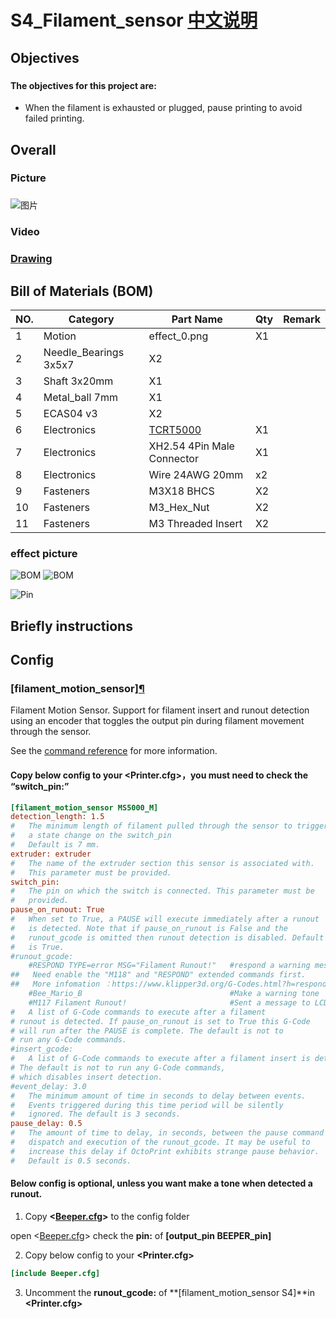 # S4_Filament_sensor [中文说明](./Readme_CN.MD)

## Objectives

### 

#### The objectives for this project are:

 - When the  filament is exhausted or plugged, pause printing to avoid failed printing.



## Overall

### Picture
### 

![图片](Photos/effect_0.png)

### Video
 

### [Drawing](./drawing)


## Bill of Materials (BOM)
|NO.	|Category	|Part Name	|Qty	|Remark
|--|--|--|--|--|
|1	|Motion	|effect_0.png			|X1	|
|2	|Needle_Bearings 3x5x7			|X2	|
|3	|Shaft 3x20mm				|X1	|
|4	|Metal_ball 7mm 			|X1	|
|5	|ECAS04 v3				|X2	|
|6	|Electronics	|[TCRT5000](https://)	|X1	|
|7	|Electronics	|XH2.54 4Pin Male Connector|X1	|
|8	|Electronics	|Wire 24AWG  20mm	|x2	|
|9	|Fasteners	|M3X18 BHCS		|X2	
|10	|Fasteners	|M3_Hex_Nut		|X2	
|11	|Fasteners	|M3 Threaded Insert	|X2	

### effect picture
![BOM](Photos/effect_1.png)
![BOM](Photos/effect_2.png)


![Pin](Photos/MS5000_pin.png)

## Briefly instructions


## Config



### [filament_motion_sensor][¶](https://www.klipper3d.org/Config_Reference.html#filament_motion_sensor "Permanent link")

Filament Motion Sensor. Support for filament insert and runout detection using an encoder that toggles the output pin during filament movement through the sensor.

See the  [command reference](https://www.klipper3d.org/G-Codes.html#filament_switch_sensor)  for more information.

#### Copy below config to your <Printer.cfg>，you must need to check the **“switch_pin:”** 
```ini
[filament_motion_sensor MS5000_M]
detection_length: 1.5
#   The minimum length of filament pulled through the sensor to trigger
#   a state change on the switch_pin
#   Default is 7 mm.
extruder: extruder
#   The name of the extruder section this sensor is associated with.
#   This parameter must be provided.
switch_pin:
#   The pin on which the switch is connected. This parameter must be
#   provided.
pause_on_runout: True
#   When set to True, a PAUSE will execute immediately after a runout
#   is detected. Note that if pause_on_runout is False and the
#   runout_gcode is omitted then runout detection is disabled. Default
#   is True.
#runout_gcode:
    #RESPOND TYPE=error MSG="Filament Runout!"   #respond a warning message 
##   Need enable the "M118" and "RESPOND" extended commands first. 
##   More infomation ：https://www.klipper3d.org/G-Codes.html?h=respond#respond
    #Bee_Mario_B                                 #Make a warning tone
    #M117 Filament Runout!                       #Sent a message to LCD
#   A list of G-Code commands to execute after a filament 
# runout is detected. If pause_on_runout is set to True this G-Code 
# will run after the PAUSE is complete. The default is not to 
# run any G-Code commands.
#insert_gcode:
#   A list of G-Code commands to execute after a filament insert is detected.
# The default is not to run any G-Code commands,  
# which disables insert detection.
#event_delay: 3.0
#   The minimum amount of time in seconds to delay between events.
#   Events triggered during this time period will be silently
#   ignored. The default is 3 seconds.
pause_delay: 0.5
#   The amount of time to delay, in seconds, between the pause command
#   dispatch and execution of the runout_gcode. It may be useful to
#   increase this delay if OctoPrint exhibits strange pause behavior.
#   Default is 0.5 seconds.
```


#### Below config is optional, unless you want make a tone when detected a runout.

1. Copy **<[Beeper.cfg](/Config/Beeper)>** to the config folder 

open <[Beeper.cfg](/Config/Beeper)> check the **pin:** of  **[output_pin BEEPER_pin]**

2.  Copy below config to your **<Printer.cfg>** 
```ini
[include Beeper.cfg] 
```
3. Uncomment the **runout_gcode:** of **[filament_motion_sensor S4]**in **<Printer.cfg>**



